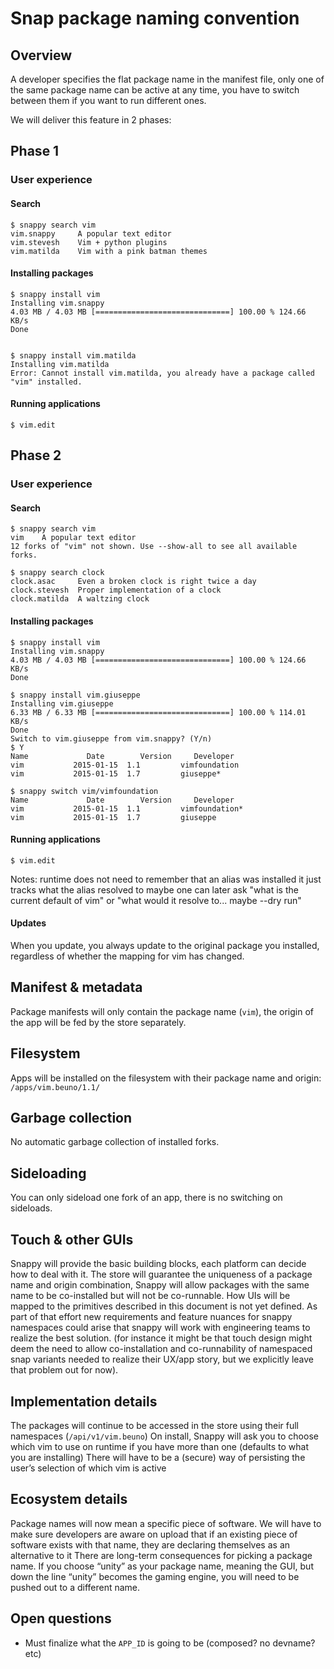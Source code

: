 # Snap package naming convention
## Overview
A developer specifies the flat package name in the manifest file, only one of 
the same package name can be active at any time, you have to switch between 
them if you want to run different ones.

We will deliver this feature in 2 phases:

## Phase 1

### User experience

#### Search

    $ snappy search vim
    vim.snappy     A popular text editor
    vim.stevesh    Vim + python plugins
    vim.matilda    Vim with a pink batman themes


#### Installing packages

    $ snappy install vim
    Installing vim.snappy
    4.03 MB / 4.03 MB [==============================] 100.00 % 124.66 KB/s
    Done


    $ snappy install vim.matilda
    Installing vim.matilda
    Error: Cannot install vim.matilda, you already have a package called "vim" installed.


#### Running applications
    $ vim.edit


## Phase 2

### User experience

#### Search

    $ snappy search vim
    vim    A popular text editor
    12 forks of "vim" not shown. Use --show-all to see all available forks.

    $ snappy search clock
    clock.asac     Even a broken clock is right twice a day
    clock.stevesh  Proper implementation of a clock
    clock.matilda  A waltzing clock


#### Installing packages
    $ snappy install vim
    Installing vim.snappy
    4.03 MB / 4.03 MB [==============================] 100.00 % 124.66 KB/s
    Done

    $ snappy install vim.giuseppe
    Installing vim.giuseppe
    6.33 MB / 6.33 MB [==============================] 100.00 % 114.01 KB/s
    Done
    Switch to vim.giuseppe from vim.snappy? (Y/n)
    $ Y
    Name             Date        Version     Developer
    vim           2015-01-15  1.1         vimfoundation
    vim           2015-01-15  1.7         giuseppe*

    $ snappy switch vim/vimfoundation
    Name             Date        Version     Developer
    vim           2015-01-15  1.1         vimfoundation*
    vim           2015-01-15  1.7         giuseppe


#### Running applications
    $ vim.edit

Notes:
    runtime does not need to remember that an alias was installed it just 
    tracks what the alias resolved to maybe one can later ask "what is the 
    current default of vim" or "what would it resolve to... maybe --dry run"

#### Updates
When you update, you always update to the original package you installed, 
regardless of whether the mapping for vim has changed.

## Manifest & metadata
Package manifests will only contain the package name (`vim`), the origin of 
the app will be fed by the store separately.

## Filesystem
Apps will be installed on the filesystem with their package name and origin:
`/apps/vim.beuno/1.1/`

## Garbage collection
No automatic garbage collection of installed forks.

## Sideloading
You can only sideload one fork of an app, there is no switching on sideloads.

## Touch & other GUIs
Snappy will provide the basic building blocks, each platform can decide how to 
deal with it.
The store will guarantee the uniqueness of a package name and origin 
combination, Snappy will allow packages with the same name to be co-installed 
but will not be co-runnable.
How UIs will be mapped to the primitives described in this document is not yet 
defined. As part of that effort new requirements and feature nuances for 
snappy namespaces could arise that snappy will work with engineering teams to 
realize the best solution.
(for instance it might be that touch design might deem the need to allow 
co-installation and co-runnability of namespaced snap variants needed to 
realize their UX/app story, but we explicitly leave that problem out for now).

## Implementation details
The packages will continue to be accessed in the store using their full
namespaces (`/api/v1/vim.beuno`)
On install, Snappy will ask you to choose which vim to use on runtime
if you have more than one (defaults to what you are installing)
There will have to be a (secure) way of persisting the user’s selection 
of which vim is active

## Ecosystem details
Package names will now mean a specific piece of software. We will have to make 
sure developers are aware on upload that if an existing piece of software 
exists with that name, they are declaring themselves as an alternative to it
There are long-term consequences for picking a package name. If you choose 
“unity” as your package name, meaning the GUI, but down the line “unity” 
becomes the gaming engine, you will need to be pushed out to a different name.

## Open questions
 * Must finalize what the `APP_ID` is going to be (composed? no devname? etc)
